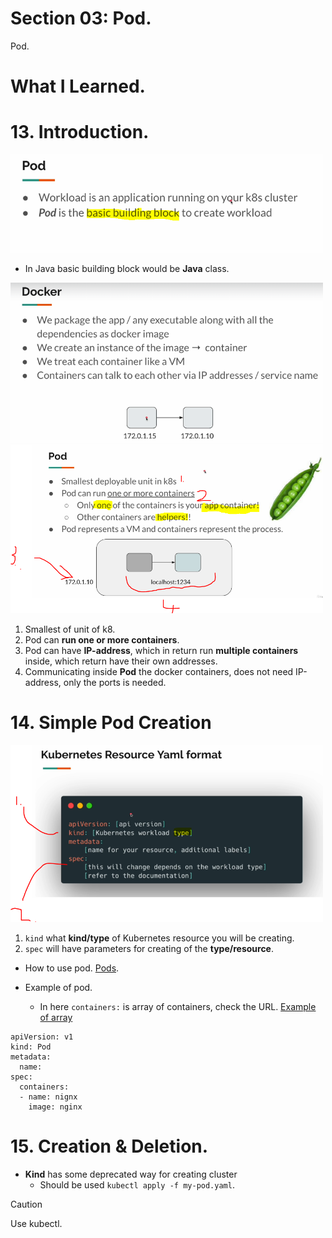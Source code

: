 # Section 03: Pod. 

Pod.

# What I Learned.

# 13. Introduction.

<img src="pod.PNG"  alt="alt text" width="500"/>

- In Java basic building block would be **Java** class.

<img src="summaryDocker.PNG"  alt="alt text" width="500"/>

<img src="pod2.PNG"  alt="alt text" width="500"/>

1. Smallest of unit of k8.
2. Pod can **run one or more containers**.
3. Pod can have **IP-address**, which in return run **multiple containers** inside, which return have their own addresses.
4. Communicating inside **Pod** the docker containers, does not need IP-address, only the ports is needed.

# 14. Simple Pod Creation

<img src="yaml.PNG"  alt="alt text" width="500"/>

1. `kind` what **kind/type** of Kubernetes resource you will be creating.
2. `spec` will have parameters for creating of the **type/resource**.

- How to use pod. [Pods](https://kubernetes.io/docs/concepts/workloads/pods/#using-pods).

- Example of pod.
    - In here `containers:` is array of containers, check the URL. [Example of array](https://kubernetes.io/docs/reference/kubernetes-api/workload-resources/pod-v1/#Container)

```
apiVersion: v1
kind: Pod
metadata:
  name: 
spec:
  containers:
  - name: nignx
    image: nginx
```

# 15. Creation & Deletion.

- **Kind** has some deprecated way for creating cluster
    - Should be used `kubectl apply -f my-pod.yaml`.

> [!CAUTION]
> Use kubectl.


